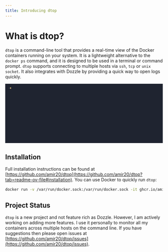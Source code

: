```yaml
---
title: Introducing dtop
---
```


# What is dtop?

`dtop` is a command-line tool that provides a real-time view of the Docker containers running on your system. It is a lightweight alternative to the `docker ps` command, and it is designed to be used in a terminal or command prompt. `dtop` supports connecting to multiple hosts via `ssh`, `tcp` or `unix socket`. It also integrates with Dozzle by providing a quick way to open logs quickly.

![dtop screenshot](https://github.com/amir20/dtop/raw/master/demo.gif)

## Installation

Full installation instructions can be found at [https://github.com/amir20/dtop](https://github.com/amir20/dtop?tab=readme-ov-file#installation). You can use Docker to quickly run `dtop`:

```bash
docker run -v /var/run/docker.sock:/var/run/docker.sock -it ghcr.io/amir20/dtop:latest
```

## Project Status

`dtop` is a new project and not feature rich as Dozzle. However, I am actively working on adding more features. I use it personally to monitor all my containers across multiple hosts on the command line. If you have suggestions then please open issues at [https://github.com/amir20/dtop/issues](https://github.com/amir20/dtop/issues).
